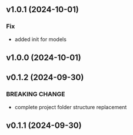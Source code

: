 ## v1.0.1 (2024-10-01)

### Fix

- added init for models

## v1.0.0 (2024-10-01)

## v0.1.2 (2024-09-30)

### BREAKING CHANGE

- complete project folder structure replacement

## v0.1.1 (2024-09-30)
